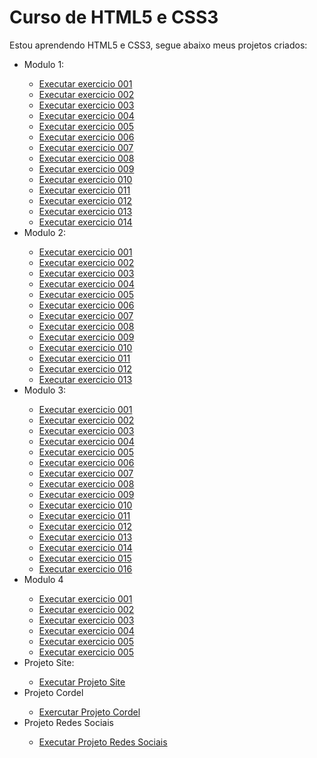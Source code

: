 <h1>Curso de HTML5 e CSS3 </h1>

<p>Estou aprendendo HTML5 e CSS3, segue abaixo meus projetos criados: </p>


<ul>
 <li> Modulo 1:</li>
    <ul>
        <li><a href="Modulo 1/exercicio001/index.html" target="_blank">Executar exercicio 001</a></li>
        <li><a href="Modulo 1/exercicio002/index.html" target="_blank">Executar exercicio 002</a></li>
        <li><a href="Modulo 1/exercicio003/index.html" target="_blank">Executar exercicio 003</a></li>
        <li><a href="Modulo 1/exercicio004/index.html" target="_blank">Executar exercicio 004</a></li>
        <li><a href="Modulo 1/exercicio005/index.html" target="_blank">Executar exercicio 005</a></li>
        <li><a href="Modulo 1/exercicio006/index.html" target="_blank">Executar exercicio 006</a></li>
        <li><a href="Modulo 1/exercicio007/index.html" target="_blank">Executar exercicio 007</a></li>
        <li><a href="Modulo 1/exercicio008/index.html" target="_blank">Executar exercicio 008</a></li>
        <li><a href="Modulo 1/exercicio009/index.html" target="_blank">Executar exercicio 009</a></li>
        <li><a href="Modulo 1/exercicio010/index.html" target="_blank">Executar exercicio 010</a></li>
        <li><a href="Modulo 1/exercicio011/index.html" target="_blank">Executar exercicio 011</a></li>
        <li><a href="Modulo 1/exercicio012/index.html" target="_blank">Executar exercicio 012</a></li>
        <li><a href="Modulo 1/exercicio013/index.html" target="_blank">Executar exercicio 013</a></li>
        <li><a href="Modulo 1/exercicio014/index.html" target="_blank">Executar exercicio 014</a></li>
    </ul>
 <li> Modulo 2: </li>
    <ul>
        <li><a href="Modulo 2/exercicio001/cor001.html" target="_blank">Executar exercicio 001</a></li>
        <li><a href="Modulo 2/exercicio002/cor001.html" target="_blank">Executar exercicio 002</a></li>
        <li><a href="Modulo 2/exercicio003/index.html" target="_blank">Executar exercicio 003</a></li>
        <li><a href="Modulo 2/exercicio004/fontes.html" target="_blank">Executar exercicio 004</a></li>
        <li><a href="Modulo 2/exercicio005/fontes.html" target="_blank">Executar exercicio 005</a></li>
        <li><a href="Modulo 2/exercicio006/fontes.html" target="_blank">Executar exercicio 006</a></li>
        <li><a href="Modulo 2/exercicio007/index.html" target="_blank">Executar exercicio 007</a></li>
        <li><a href="Modulo 2/exercicio008/index.html" target="_blank">Executar exercicio 008</a></li>
        <li><a href="Modulo 2/exercicio009/index.html" target="_blank">Executar exercicio 009</a></li>
        <li><a href="Modulo 2/exercicio010/index.html" target="_blank">Executar exercicio 010</a></li>
        <li><a href="Modulo 2/exercicio011/index.html" target="_blank">Executar exercicio 011</a></li>
        <li><a href="Modulo 2/exercicio012/index.html" target="_blank">Executar exercicio 012</a></li>
        <li><a href="Modulo 2/exercicio013/index.html" target="_blank">Executar exercicio 013</a></li>
    </ul>
 <li> Modulo 3: </li>
    <ul>
        <li><a href="Modulo 3/exercicio001/fundo001.html" target="_blank">Executar exercicio 001</a></li>
        <li><a href="Modulo 3/exercicio001/fundo002.html" target="_blank">Executar exercicio 002</a></li>
        <li><a href="Modulo 3/exercicio001/fundo003.html" target="_blank">Executar exercicio 003</a></li>
        <li><a href="Modulo 3/exercicio001/fundo004.html" target="_blank">Executar exercicio 004</a></li>
        <li><a href="Modulo 3/exercicio001/fundo005.html" target="_blank">Executar exercicio 005</a></li>
        <li><a href="Modulo 3/exercicio001/fundo006.html" target="_blank">Executar exercicio 006</a></li>
        <li><a href="Modulo 3/exercicio001/fundo007.html" target="_blank">Executar exercicio 007</a></li>
        <li><a href="Modulo 3/exercicio002/tabela001.html" target="_blank">Executar exercicio 008</a></li>
        <li><a href="Modulo 3/exercicio002/tabela002.html" target="_blank">Executar exercicio 009</a></li>
        <li><a href="Modulo 3/exercicio002/tabela003.html" target="_blank">Executar exercicio 010</a></li>
        <li><a href="Modulo 3/exercicio003/index.html" target="_blank">Executar exercicio 011</a></li>
        <li><a href="Modulo 3/exercicio004/index.html" target="_blank">Executar exercicio 012</a></li>
        <li><a href="Modulo 3/exercicio005/index.html" target="_blank">Executar exercicio 013</a></li>
        <li><a href="Modulo 3/exercicio006/index.html" target="_blank">Executar exercicio 014</a></li>
        <li><a href="Modulo 3/exercicio007/index.html" target="_blank">Executar exercicio 015</a></li>
        <li><a href="Modulo 3/exercicio008/index.html" target="_blank">Executar exercicio 016</a></li>
    </ul>
 <li>Modulo 4</li>
    <ul>
        <li><a href="Modulo 4/exercicio001/iframe001.html" target="_blank">Executar exercicio 001</a></li>
        <li><a href="Modulo 4/exercicio002/iframe001.html" target="_blank">Executar exercicio 002</a></li>
        <li><a href="Modulo 4/exercicio003/iframe001.html" target="_blank">Executar exercicio 003</a></li>
        <li><a href="Modulo 4/exercicio004/iframe001.html" target="_blank">Executar exercicio 004</a></li>
        <li><a href="Modulo 4/exercicio005/iframe001.html" target="_blank">Executar exercicio 005</a></li>
        <li><a href="Modulo 4/exercicio016/media002/index.html" target="_blank">Executar exercicio 005</a></li>
    </ul>
 <li> Projeto Site:</li>
    <ul>
        <li><a href="Projeto_Site/index.html" target="_blank">Executar Projeto Site</a></li>
    </ul>
 <li> Projeto Cordel</li>
    <ul>
        <li><a href="Projeto_Cordel/index.html" target="_blank">Exercutar Projeto Cordel</a></li>
    </ul>
 <li> Projeto Redes Sociais</li>
    <ul>
        <li><a href="Projeto_Redes_Sociais/index.html" target="_blank">Executar Projeto Redes Sociais</a></li>
    </ul>
</ul>
